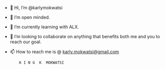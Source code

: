 - 👋 Hi, I’m @karlymokwatsi
- 👀 I’m open minded.
- 🌱 I’m currently learning with ALX.
- 💞️ I’m looking to collaborate on anything that benefits both me and you to reach our goal.
- 📫 How to reach me is @ karly.mokwatsi@gmail.com 

          K I N G  K  MOKWATSI
<!---
karlymokwatsi/karlymokwatsi is a ✨ special ✨ repository because its `README.md` (this file) appears on your GitHub profile.
You can click the Preview link to take a look at your changes.
--->
